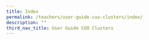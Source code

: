 ```yaml
---
title: Index
permalink: /teachers/user-guide-cuo-clusters/index/
description: ""
third_nav_title: User Guide CUO Clusters
---
```

